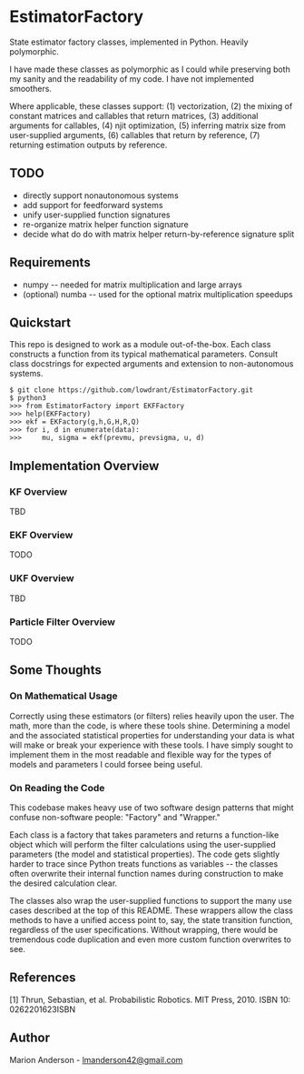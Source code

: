 # EstimatorFactory
State estimator factory classes, implemented in Python. Heavily polymorphic.

I have made these classes as polymorphic as I could while preserving both my
sanity and the readability of my code. I have not implemented smoothers.

Where applicable, these classes support:
(1) vectorization, (2) the mixing of constant matrices and callables that
return matrices, (3) additional arguments for callables, (4) njit optimization,
(5) inferring matrix size from user-supplied arguments, (6) callables that
return by reference, (7) returning estimation outputs by reference.

## TODO
* directly support nonautonomous systems
* add support for feedforward systems
* unify user-supplied function signatures
* re-organize matrix helper function signature
* decide what do do with matrix helper return-by-reference signature split

## Requirements
* numpy -- needed for matrix multiplication and large arrays
* (optional) numba -- used for the optional matrix multiplication speedups

## Quickstart
This repo is designed to work as a module out-of-the-box. Each class constructs
a function from its typical mathematical parameters. Consult class docstrings
for expected arguments and extension to non-autonomous systems.
```
$ git clone https://github.com/lowdrant/EstimatorFactory.git
$ python3
>>> from EstimatorFactory import EKFFactory
>>> help(EKFFactory)
>>> ekf = EKFactory(g,h,G,H,R,Q)
>>> for i, d in enumerate(data):
>>>     mu, sigma = ekf(prevmu, prevsigma, u, d)
```

## Implementation Overview
### KF Overview
TBD
### EKF Overview
TODO
### UKF Overview
TBD
### Particle Filter Overview
TODO

## Some Thoughts
### On Mathematical Usage
Correctly using these estimators (or filters) relies heavily upon the user.
The math, more than the code, is where these tools shine. Determining a model
and the associated statistical properties for understanding your data is what
will make or break your experience with these tools. I have simply sought to
implement them in the most readable and flexible way for the types of models
and parameters I could forsee being useful.

### On Reading the Code
This codebase makes heavy use of two software design patterns that might
confuse non-software people: "Factory" and "Wrapper."

Each class is a factory that takes parameters and returns a function-like object
which will perform the filter calculations using the user-supplied parameters
(the model and statistical properties). The code gets slightly harder to trace
since Python treats functions as variables -- the classes often overwrite
their internal function names during construction to make the desired
calculation clear.

The classes also wrap the user-supplied functions to support the many use cases
described at the top of this README. These wrappers allow the class methods to
have a unified access point to, say, the state transition function, regardless
of the user specifications. Without wrapping, there would be tremendous code
duplication and even more custom function overwrites to see.

## References
[1] Thrun, Sebastian, et al. Probabilistic Robotics. MIT Press, 2010. ISBN 10: 0262201623ISBN

## Author
Marion Anderson - [lmanderson42@gmail.com](mailto:lmanderson42@gmail.com)
